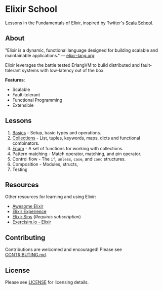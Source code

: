# Elixir School

Lessons in the Fundamentals of Elixir, inspired by Twitter's [Scala School](http://twitter.github.io/scala_school/).

## About

"Elixir is a dynamic, functional language designed for building scalable and maintainable applications." -- [elixir-lang.org](http://elixir-lang.org/)

Elixir leverages the battle tested ErlangVM to build distributed and fault-tolerant systems with low-latency out of the box.

__Features__:

+ Scalable
+ Fault-tolerant
+ Functional Programming
+ Extensible

## Lessons

1. [Basics](/lessons/basics.md) - Setup, basic types and operations.
1. [Collections](/lessons/collections.md) - List, tuples, keywords, maps, dicts and functional combinators.
1. [Enum](/lessons/enum.md) - A set of functions for working with collections.
1. Pattern matching - Match operator, matching, and pin operator.
1. Control flow - The `if`, `unless`, `case`, and `cond` structures.
1. Composition - Modules, structs,
1. Testing

## Resources

Other resources for learning and using Elixir:

+ [Awesome Elixir](https://github.com/h4cc/awesome-elixir)
+ [Elixir Experience](http://elixirexperience.com)
+ [Elixir Sips](http://elixirsips.com) (_Requires subscription_)
+ [Exercisim.io - Elixir](https://github.com/exercism/xelixir)

## Contributing

Contributions are welcomed and encouraged!  Please see [CONTRIBUTING.md]().


## License

Please see [LICENSE]() for licensing details.
